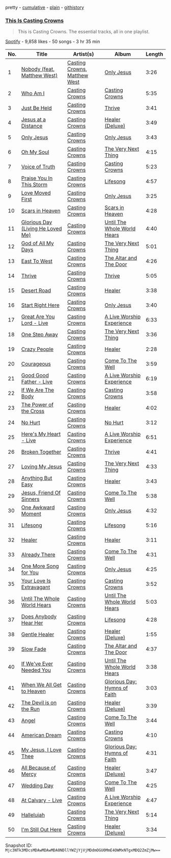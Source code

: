 pretty - [cumulative](/playlists/cumulative/37i9dQZF1DZ06evO3GdOmc.md) - [plain](/playlists/plain/37i9dQZF1DZ06evO3GdOmc) - [githistory](https://github.githistory.xyz/mackorone/spotify-playlist-archive/blob/main/playlists/plain/37i9dQZF1DZ06evO3GdOmc)

### [This Is Casting Crowns](https://open.spotify.com/playlist/37i9dQZF1DZ06evO3GdOmc)

> This is Casting Crowns\. The essential tracks, all in one playlist.

[Spotify](https://open.spotify.com/user/spotify) - 9,858 likes - 50 songs - 3 hr 35 min

| No. | Title | Artist(s) | Album | Length |
|---|---|---|---|---|
| 1 | [Nobody \(feat\. Matthew West\)](https://open.spotify.com/track/0W7KIc2GSB9suYQAaMZ9rF) | [Casting Crowns](https://open.spotify.com/artist/6eJqAWJdd8JhAN1pQGie4r), [Matthew West](https://open.spotify.com/artist/6e8OTLDQpaz1Tl2GEaxsNj) | [Only Jesus](https://open.spotify.com/album/4A2NkqIDg3izF2Kk8Xo6uB) | 3:26 |
| 2 | [Who Am I](https://open.spotify.com/track/5VUQsLff8A3ruAyCdTxqzg) | [Casting Crowns](https://open.spotify.com/artist/6eJqAWJdd8JhAN1pQGie4r) | [Casting Crowns](https://open.spotify.com/album/0OET3Pft2RKmDxzpP3FcGc) | 5:35 |
| 3 | [Just Be Held](https://open.spotify.com/track/5t35FJYwzRt9MG3ae2O41L) | [Casting Crowns](https://open.spotify.com/artist/6eJqAWJdd8JhAN1pQGie4r) | [Thrive](https://open.spotify.com/album/3rdhHLp8c07rmDpN7lEARY) | 3:41 |
| 4 | [Jesus at a Distance](https://open.spotify.com/track/1dWpEnUYgYkJHMT7zXKMh4) | [Casting Crowns](https://open.spotify.com/artist/6eJqAWJdd8JhAN1pQGie4r) | [Healer \(Deluxe\)](https://open.spotify.com/album/0WMEBJvWLGzgMMToZMitk4) | 3:49 |
| 5 | [Only Jesus](https://open.spotify.com/track/5SVARIypUactzhS79rk6x8) | [Casting Crowns](https://open.spotify.com/artist/6eJqAWJdd8JhAN1pQGie4r) | [Only Jesus](https://open.spotify.com/album/4A2NkqIDg3izF2Kk8Xo6uB) | 3:43 |
| 6 | [Oh My Soul](https://open.spotify.com/track/3s0h3pyKFrS3XX6ZLBPx6s) | [Casting Crowns](https://open.spotify.com/artist/6eJqAWJdd8JhAN1pQGie4r) | [The Very Next Thing](https://open.spotify.com/album/09NNL9Reo4Mfo5tptI6s8S) | 4:15 |
| 7 | [Voice of Truth](https://open.spotify.com/track/4G29gmjS7Z2nEFeM7FA6wx) | [Casting Crowns](https://open.spotify.com/artist/6eJqAWJdd8JhAN1pQGie4r) | [Casting Crowns](https://open.spotify.com/album/0OET3Pft2RKmDxzpP3FcGc) | 5:23 |
| 8 | [Praise You In This Storm](https://open.spotify.com/track/4Zyf0pjpdBBIfp4oax9PG5) | [Casting Crowns](https://open.spotify.com/artist/6eJqAWJdd8JhAN1pQGie4r) | [Lifesong](https://open.spotify.com/album/2v95tknJRY8fBHvaNHm6Fc) | 4:57 |
| 9 | [Love Moved First](https://open.spotify.com/track/4vkeAHQBXmUTgMOfaT94CR) | [Casting Crowns](https://open.spotify.com/artist/6eJqAWJdd8JhAN1pQGie4r) | [Only Jesus](https://open.spotify.com/album/4A2NkqIDg3izF2Kk8Xo6uB) | 3:25 |
| 10 | [Scars in Heaven](https://open.spotify.com/track/2qg7U5mbHDFTXNKvPNF0IZ) | [Casting Crowns](https://open.spotify.com/artist/6eJqAWJdd8JhAN1pQGie4r) | [Scars in Heaven](https://open.spotify.com/album/6pdwWxEt670pc5jYxzbmYf) | 4:28 |
| 11 | [Glorious Day \(Living He Loved Me\)](https://open.spotify.com/track/0co8dS1eYzTanYw3N5BEvM) | [Casting Crowns](https://open.spotify.com/artist/6eJqAWJdd8JhAN1pQGie4r) | [Until The Whole World Hears](https://open.spotify.com/album/6GH2hcSeIDNfnNTQfjTy2i) | 4:40 |
| 12 | [God of All My Days](https://open.spotify.com/track/2zqbu8PfKMlNHKBXUvLvWi) | [Casting Crowns](https://open.spotify.com/artist/6eJqAWJdd8JhAN1pQGie4r) | [The Very Next Thing](https://open.spotify.com/album/09NNL9Reo4Mfo5tptI6s8S) | 5:01 |
| 13 | [East To West](https://open.spotify.com/track/1wV6lCsV2PCeVZlyGTkVPt) | [Casting Crowns](https://open.spotify.com/artist/6eJqAWJdd8JhAN1pQGie4r) | [The Altar and The Door](https://open.spotify.com/album/3YNvCS8uVgcJVMfk2Ad8EL) | 4:26 |
| 14 | [Thrive](https://open.spotify.com/track/08shoW0qPqgMDnNQppWAQj) | [Casting Crowns](https://open.spotify.com/artist/6eJqAWJdd8JhAN1pQGie4r) | [Thrive](https://open.spotify.com/album/3rdhHLp8c07rmDpN7lEARY) | 5:05 |
| 15 | [Desert Road](https://open.spotify.com/track/5fomExVZhfTmfwPQCBG5GQ) | [Casting Crowns](https://open.spotify.com/artist/6eJqAWJdd8JhAN1pQGie4r) | [Healer](https://open.spotify.com/album/7tUX8t3YsmIfYcykcSjwYw) | 3:38 |
| 16 | [Start Right Here](https://open.spotify.com/track/2zpcDiFVgJ53BeMuJK40aX) | [Casting Crowns](https://open.spotify.com/artist/6eJqAWJdd8JhAN1pQGie4r) | [Only Jesus](https://open.spotify.com/album/4A2NkqIDg3izF2Kk8Xo6uB) | 3:40 |
| 17 | [Great Are You Lord \- Live](https://open.spotify.com/track/4raGCYqMOIn8n9bgQJSNxk) | [Casting Crowns](https://open.spotify.com/artist/6eJqAWJdd8JhAN1pQGie4r) | [A Live Worship Experience](https://open.spotify.com/album/25mkgg56UiC6L5WoVoPteq) | 6:33 |
| 18 | [One Step Away](https://open.spotify.com/track/5hOYQACuJVKPsVcTHjaeEH) | [Casting Crowns](https://open.spotify.com/artist/6eJqAWJdd8JhAN1pQGie4r) | [The Very Next Thing](https://open.spotify.com/album/09NNL9Reo4Mfo5tptI6s8S) | 3:36 |
| 19 | [Crazy People](https://open.spotify.com/track/2WCHNPQYkjeuoVzcuEBaFF) | [Casting Crowns](https://open.spotify.com/artist/6eJqAWJdd8JhAN1pQGie4r) | [Healer](https://open.spotify.com/album/7tUX8t3YsmIfYcykcSjwYw) | 2:28 |
| 20 | [Courageous](https://open.spotify.com/track/28Bao9cmaIMsqxragOM8ba) | [Casting Crowns](https://open.spotify.com/artist/6eJqAWJdd8JhAN1pQGie4r) | [Come To The Well](https://open.spotify.com/album/6PU9khplTO06aCcMBkoGze) | 3:59 |
| 21 | [Good Good Father \- Live](https://open.spotify.com/track/7nLL5UrsXYHVWv2DnXBtud) | [Casting Crowns](https://open.spotify.com/artist/6eJqAWJdd8JhAN1pQGie4r) | [A Live Worship Experience](https://open.spotify.com/album/25mkgg56UiC6L5WoVoPteq) | 6:19 |
| 22 | [If We Are The Body](https://open.spotify.com/track/0IpYDPNzFWxcLgZDkkrc5C) | [Casting Crowns](https://open.spotify.com/artist/6eJqAWJdd8JhAN1pQGie4r) | [Casting Crowns](https://open.spotify.com/album/0OET3Pft2RKmDxzpP3FcGc) | 3:58 |
| 23 | [The Power of the Cross](https://open.spotify.com/track/4B8RK4DDqNSch0gn9g0Dl4) | [Casting Crowns](https://open.spotify.com/artist/6eJqAWJdd8JhAN1pQGie4r) | [Healer](https://open.spotify.com/album/7tUX8t3YsmIfYcykcSjwYw) | 4:02 |
| 24 | [No Hurt](https://open.spotify.com/track/4JoRciZN3rt1yl5akIAkrx) | [Casting Crowns](https://open.spotify.com/artist/6eJqAWJdd8JhAN1pQGie4r) | [No Hurt](https://open.spotify.com/album/0Hbl3j7AuG0kQeHsM6GT7T) | 3:12 |
| 25 | [Here's My Heart \- Live](https://open.spotify.com/track/4lD6Rr1Z7oNhKh0EtdCNpf) | [Casting Crowns](https://open.spotify.com/artist/6eJqAWJdd8JhAN1pQGie4r) | [A Live Worship Experience](https://open.spotify.com/album/25mkgg56UiC6L5WoVoPteq) | 6:51 |
| 26 | [Broken Together](https://open.spotify.com/track/2PuvIyN4e2w2i4GIjWCqsB) | [Casting Crowns](https://open.spotify.com/artist/6eJqAWJdd8JhAN1pQGie4r) | [Thrive](https://open.spotify.com/album/3rdhHLp8c07rmDpN7lEARY) | 4:41 |
| 27 | [Loving My Jesus](https://open.spotify.com/track/0qZXAGI1FPTn0IM7tvyqrJ) | [Casting Crowns](https://open.spotify.com/artist/6eJqAWJdd8JhAN1pQGie4r) | [The Very Next Thing](https://open.spotify.com/album/09NNL9Reo4Mfo5tptI6s8S) | 4:33 |
| 28 | [Anything But Easy](https://open.spotify.com/track/2D7d85KIN7zckN4g177TGE) | [Casting Crowns](https://open.spotify.com/artist/6eJqAWJdd8JhAN1pQGie4r) | [Healer](https://open.spotify.com/album/7tUX8t3YsmIfYcykcSjwYw) | 3:43 |
| 29 | [Jesus, Friend Of Sinners](https://open.spotify.com/track/2ex0hGTbxQBBmKEpPwzxOt) | [Casting Crowns](https://open.spotify.com/artist/6eJqAWJdd8JhAN1pQGie4r) | [Come To The Well](https://open.spotify.com/album/6PU9khplTO06aCcMBkoGze) | 5:38 |
| 30 | [One Awkward Moment](https://open.spotify.com/track/7BAUDW6RQ8XfRCjmJ9HypC) | [Casting Crowns](https://open.spotify.com/artist/6eJqAWJdd8JhAN1pQGie4r) | [Only Jesus](https://open.spotify.com/album/4A2NkqIDg3izF2Kk8Xo6uB) | 4:32 |
| 31 | [Lifesong](https://open.spotify.com/track/5upa2GofaZrflJ5mW2y0OR) | [Casting Crowns](https://open.spotify.com/artist/6eJqAWJdd8JhAN1pQGie4r) | [Lifesong](https://open.spotify.com/album/2v95tknJRY8fBHvaNHm6Fc) | 5:16 |
| 32 | [Healer](https://open.spotify.com/track/6rt4pxatKBWEK34ElopOmw) | [Casting Crowns](https://open.spotify.com/artist/6eJqAWJdd8JhAN1pQGie4r) | [Healer](https://open.spotify.com/album/7tUX8t3YsmIfYcykcSjwYw) | 3:11 |
| 33 | [Already There](https://open.spotify.com/track/1d0uIYuNGbAfgNX0Bm1wKm) | [Casting Crowns](https://open.spotify.com/artist/6eJqAWJdd8JhAN1pQGie4r) | [Come To The Well](https://open.spotify.com/album/6PU9khplTO06aCcMBkoGze) | 4:31 |
| 34 | [One More Song for You](https://open.spotify.com/track/5Dxz0gviDnCbziOTTGIyxo) | [Casting Crowns](https://open.spotify.com/artist/6eJqAWJdd8JhAN1pQGie4r) | [Only Jesus](https://open.spotify.com/album/4A2NkqIDg3izF2Kk8Xo6uB) | 4:25 |
| 35 | [Your Love Is Extravagant](https://open.spotify.com/track/45odkrz6e8NWiM8vdJrgZi) | [Casting Crowns](https://open.spotify.com/artist/6eJqAWJdd8JhAN1pQGie4r) | [Casting Crowns](https://open.spotify.com/album/0OET3Pft2RKmDxzpP3FcGc) | 3:52 |
| 36 | [Until The Whole World Hears](https://open.spotify.com/track/0bZ9e7IoTlBnivvPEbNY6b) | [Casting Crowns](https://open.spotify.com/artist/6eJqAWJdd8JhAN1pQGie4r) | [Until The Whole World Hears](https://open.spotify.com/album/6GH2hcSeIDNfnNTQfjTy2i) | 5:03 |
| 37 | [Does Anybody Hear Her](https://open.spotify.com/track/7pJB2CjZQUt4Ig1fdPQl5s) | [Casting Crowns](https://open.spotify.com/artist/6eJqAWJdd8JhAN1pQGie4r) | [Lifesong](https://open.spotify.com/album/2v95tknJRY8fBHvaNHm6Fc) | 4:28 |
| 38 | [Gentle Healer](https://open.spotify.com/track/2U7fRaEDNKN8MkqawXXBkd) | [Casting Crowns](https://open.spotify.com/artist/6eJqAWJdd8JhAN1pQGie4r) | [Healer \(Deluxe\)](https://open.spotify.com/album/0WMEBJvWLGzgMMToZMitk4) | 1:55 |
| 39 | [Slow Fade](https://open.spotify.com/track/3GkIRSRXThXbSfQTKcMApx) | [Casting Crowns](https://open.spotify.com/artist/6eJqAWJdd8JhAN1pQGie4r) | [The Altar and The Door](https://open.spotify.com/album/3YNvCS8uVgcJVMfk2Ad8EL) | 4:37 |
| 40 | [If We've Ever Needed You](https://open.spotify.com/track/33RrcL9vPax7BkUg95Kp7t) | [Casting Crowns](https://open.spotify.com/artist/6eJqAWJdd8JhAN1pQGie4r) | [Until The Whole World Hears](https://open.spotify.com/album/6GH2hcSeIDNfnNTQfjTy2i) | 3:38 |
| 41 | [When We All Get to Heaven](https://open.spotify.com/track/0IL8cGV1ni3VP2SFeNCRuJ) | [Casting Crowns](https://open.spotify.com/artist/6eJqAWJdd8JhAN1pQGie4r) | [Glorious Day: Hymns of Faith](https://open.spotify.com/album/3hB7IALT7uaNMC6Ol0elbo) | 3:03 |
| 42 | [The Devil is on the Run](https://open.spotify.com/track/6sFugoulb2dVefcdFOuJsa) | [Casting Crowns](https://open.spotify.com/artist/6eJqAWJdd8JhAN1pQGie4r) | [Healer \(Deluxe\)](https://open.spotify.com/album/0WMEBJvWLGzgMMToZMitk4) | 3:39 |
| 43 | [Angel](https://open.spotify.com/track/7qO1aodqqumMLHFybn0AvP) | [Casting Crowns](https://open.spotify.com/artist/6eJqAWJdd8JhAN1pQGie4r) | [Come To The Well](https://open.spotify.com/album/6PU9khplTO06aCcMBkoGze) | 3:44 |
| 44 | [American Dream](https://open.spotify.com/track/2OO0hAm1v0uRkqJCupGu4n) | [Casting Crowns](https://open.spotify.com/artist/6eJqAWJdd8JhAN1pQGie4r) | [Casting Crowns](https://open.spotify.com/album/0OET3Pft2RKmDxzpP3FcGc) | 4:10 |
| 45 | [My Jesus, I Love Thee](https://open.spotify.com/track/5Ws9Mkn4ClkjMllKVAvkCJ) | [Casting Crowns](https://open.spotify.com/artist/6eJqAWJdd8JhAN1pQGie4r) | [Glorious Day: Hymns of Faith](https://open.spotify.com/album/3hB7IALT7uaNMC6Ol0elbo) | 4:31 |
| 46 | [All Because of Mercy](https://open.spotify.com/track/1bq21JiVUbQG41ukuhC8MT) | [Casting Crowns](https://open.spotify.com/artist/6eJqAWJdd8JhAN1pQGie4r) | [Healer \(Deluxe\)](https://open.spotify.com/album/0WMEBJvWLGzgMMToZMitk4) | 3:47 |
| 47 | [Wedding Day](https://open.spotify.com/track/2QQKgTMc1shfwwIzuh4Afd) | [Casting Crowns](https://open.spotify.com/artist/6eJqAWJdd8JhAN1pQGie4r) | [Come To The Well](https://open.spotify.com/album/6PU9khplTO06aCcMBkoGze) | 4:25 |
| 48 | [At Calvary \- Live](https://open.spotify.com/track/5lFbpKvhMEeVqzgRziBYXR) | [Casting Crowns](https://open.spotify.com/artist/6eJqAWJdd8JhAN1pQGie4r) | [A Live Worship Experience](https://open.spotify.com/album/25mkgg56UiC6L5WoVoPteq) | 4:47 |
| 49 | [Hallelujah](https://open.spotify.com/track/5qCPM2o6XuYok9ThME8JCd) | [Casting Crowns](https://open.spotify.com/artist/6eJqAWJdd8JhAN1pQGie4r) | [The Very Next Thing](https://open.spotify.com/album/09NNL9Reo4Mfo5tptI6s8S) | 5:14 |
| 50 | [I'm Still Out Here](https://open.spotify.com/track/0ELRoYeGlU0XxbvtL3JNJF) | [Casting Crowns](https://open.spotify.com/artist/6eJqAWJdd8JhAN1pQGie4r) | [Healer \(Deluxe\)](https://open.spotify.com/album/0WMEBJvWLGzgMMToZMitk4) | 3:34 |

Snapshot ID: `Mjc3NTk3MDcsMDAwMDAwMDA0NDllYWZjYjVjMDdmOGU0MmE4OWMxNTgxMDQ2ZmZjMw==`
